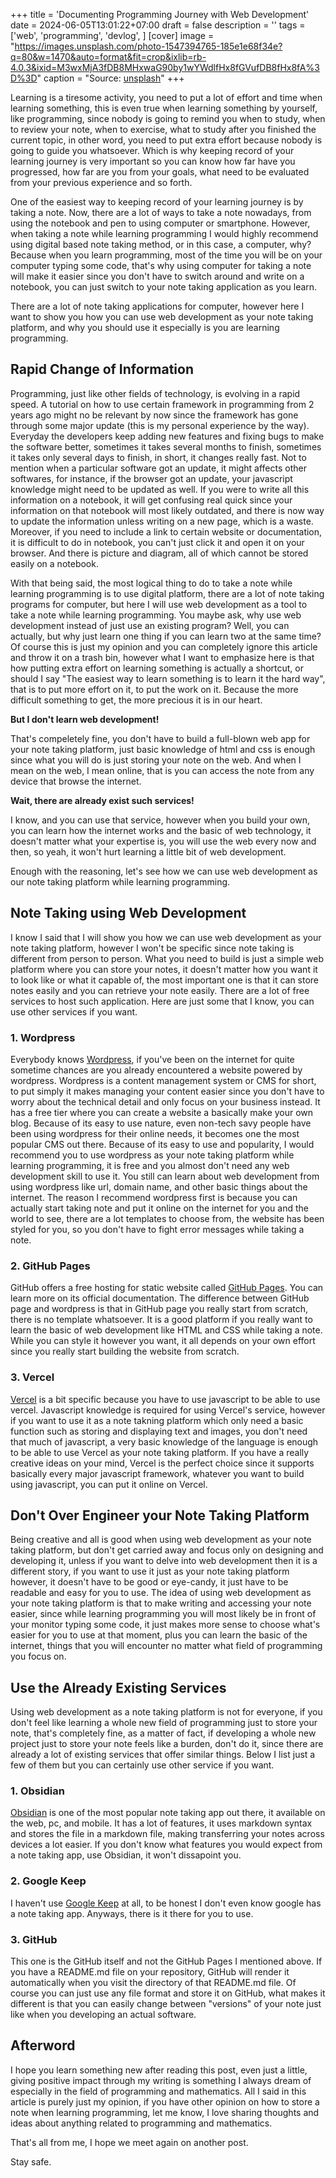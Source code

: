 +++
title = 'Documenting Programming Journey with Web Development'
date = 2024-06-05T13:01:22+07:00
draft = false
description = ''
tags = ['web', 'programming', 'devlog', ]
[cover]
image = "https://images.unsplash.com/photo-1547394765-185e1e68f34e?q=80&w=1470&auto=format&fit=crop&ixlib=rb-4.0.3&ixid=M3wxMjA3fDB8MHxwaG90by1wYWdlfHx8fGVufDB8fHx8fA%3D%3D"
caption = "Source: [unsplash](https://unsplash.com/photos/closeup-photo-of-computer-keyboard-WkfDrhxDMC8)"
+++

Learning is a tiresome activity, you need to put a lot of effort and time when learning something,
this is even true when learning something by yourself, like programming, since nobody is going to 
remind you when to study, when to review your note, when to exercise, what to study after you 
finished the current topic, in other word, you need to put extra effort because nobody is going 
to guide you whatsoever. Which is why keeping record of your learning journey is very important
so you can know how far have you progressed, how far are you from your goals, what need to be
evaluated from your previous experience and so forth.

One of the easiest way to keeping record of your learning journey is by taking a note. Now, there are
a lot of ways to take a note nowadays, from using the notebook and pen to using computer or smartphone.
However, when taking a note while learning programming I would highly recommend using digital based
note taking method, or in this case, a computer, why? Because when you learn programming, most of
the time you will be on your computer typing some code, that's why using computer for taking a note
will make it easier since you don't have to switch around and write on a notebook, you can just
switch to your note taking application as you learn.

There are a lot of note taking applications for computer, however here I want to show you how you
can use web development as your note taking platform, and why you should use it especially is you
are learning programming.

## Rapid Change of Information

Programming, just like other fields of technology, is evolving in a rapid speed. A tutorial on
how to use certain framework in programming from 2 years ago might no be relevant by now since
the framework has gone through some major update (this is my personal experience by the way). Everyday
the developers keep adding new features and fixing bugs to make the software better, sometimes
it takes several months to finish, sometimes it takes only several days to finish, in short, it
changes really fast. Not to mention when a particular software got an update, it might affects other
softwares, for instance, if the browser got an update, your javascript knowledge might need to be updated as well.
If you were to write all this information on a notebook, it will get confusing real quick since your
information on that notebook will most likely outdated, and there is now way to update the information
unless writing on a new page, which is a waste. Moreover, if you need to include a link to certain website
or documentation, it is difficult to do in notebook, you can't just click it and open it on your browser.
And there is picture and diagram, all of which cannot be stored easily on a notebook.

With that being said, the most logical thing to do to take a note while learning programming is
to use digital platform, there are a lot of note taking programs for computer, but here I will use
web development as a tool to take a note while learning programming. You maybe ask, why use web
development instead of just use an existing program? Well, you can actually, but why just learn one
thing if you can learn two at the same time? Of course this is just my opinion and you can completely
ignore this article and throw it on a trash bin, however what I want to emphasize here is that how
putting extra effort on learning something is actually a shortcut, or should I say "The easiest way to
learn something is to learn it the hard way", that is to put more effort on it, to put the work on it.
Because the more difficult something to get, the more precious it is in our heart.

**But I don't learn web development!**

That's compeletely fine, you don't have to build a full-blown web app for your note taking platform,
just basic knowledge of html and css is enough since what you will do is just storing your note on the web.
And when I mean on the web, I mean online, that is you can access the note from any device that browse the
internet.

**Wait, there are already exist such services!**

I know, and you can use that service, however when you build your own, you can learn how the internet
works and the basic of web technology, it doesn't matter what your expertise is, you will use the
web every now and then, so yeah, it won't hurt learning a little bit of web development.

Enough with the reasoning, let's see how we can use web development as our note taking platform while
learning programming.

## Note Taking using Web Development

I know I said that I will show you how we can use web development as your note taking platform, however
I won't be specific since note taking is different from person to person. What you need to build is just
a simple web platform where you can store your notes, it doesn't matter how you want it to look like or
what it capable of, the most important one is that it can store notes easily and you can retrieve your
note easily. There are a lot of free services to host such application. Here are just some that I know,
you can use other services if you want.

### 1. Wordpress

Everybody knows [Wordpress](https://wordpress.com/), if you've been on the internet for quite sometime chances are you already 
encountered a website powered by wordpress. Wordpress is a content management system or CMS for short,
to put simply it makes managing your content easier since you don't have to worry about the technical
detail and only focus on your business instead. It has a free tier where you can create a website a
basically make your own blog. Because of its easy to use nature, even non-tech savy people have been
using wordpress for their online needs, it becomes one the most popular CMS out there. Because of its
easy to use and popularity, I would recommend you to use wordpress as your note taking platform while
learning programming, it is free and you almost don't need any web development skill to use it. You
still can learn about web development from using wordpress like url, domain name, and other basic things
about the internet. The reason I recommend wordpress first is because you can actually start taking note
and put it online on the internet for you and the world to see, there are a lot templates to choose from,
the website has been styled for you, so you don't have to fight error messages while taking a note.

### 2. GitHub Pages

GitHub offers a free hosting for static website called [GitHub Pages](https://pages.github.com/). You can learn more on its official documentation. The
difference between GitHub page and wordpress is that in GitHub page you really start from scratch, there
is no template whatsoever. It is a good platform if you really want to learn the basic of web development
like HTML and CSS while taking a note. While you can style it however you want, it all depends on your
own effort since you really start building the website from scratch.

### 3. Vercel

[Vercel](https://vercel.com/) is a bit specific because you have to use javascript to be able to use vercel. Javascript knowledge
is required for using Vercel's service, however if you want to use it as a note takning platform which
only need a basic function such as storing and displaying text and images, you don't need that much of
javascript, a very basic knowledge of the language is enough to be able to use Vercel as your note taking
platform. If you have a really creative ideas on your mind, Vercel is the perfect choice since it supports
basically every major javascript framework, whatever you want to build using javascript, you can put it
online on Vercel.

## Don't Over Engineer your Note Taking Platform

Being creative and all is good when using web development as your note taking platform, but don't get carried
away and focus only on designing and developing it, unless if you want to delve into web development then it
is a different story, if you want to use it just as your note taking platform however, it doesn't have to
be good or eye-candy, it just have to be readable and easy for you to use. The idea of using web development
as your note taking platform is that to make writing and accessing your note easier, since while learning
programming you will most likely be in front of your monitor typing some code, it just makes more sense to 
choose what's easier for you to use at that moment, plus you can learn the basic of the internet, things that
you will encounter no matter what field of programming you focus on.

## Use the Already Existing Services

Using web development as a note taking platform is not for everyone, if you don't feel like learning a whole
new field of programming just to store your note, that's completely fine, as a matter of fact, if developing
a whole new project just to store your note feels like a burden, don't do it, since there are already a lot
of existing services that offer similar things. Below I list just a few of them but you can certainly use other
service if you want.

### 1. Obsidian

[Obsidian](https://obsidian.md/) is one of the most popular note taking app out there, it available on the web, pc, and mobile. It has
a lot of features, it uses markdown syntax and stores the file in a markdown file, making transferring your
notes across devices a lot easier. If you don't know what features you would expect from a note taking app,
use Obsidian, it won't dissapoint you.

### 2. Google Keep

I haven't use [Google Keep](https://keep.google.com/) at all, to be honest I don't even know google has
a note taking app. Anyways, there is it there for you to use.

### 3. GitHub

This one is the GitHub itself and not the GitHub Pages I mentioned above. If you have a README.md file on your
repository, GitHub will render it automatically when you visit the directory of that README.md file. Of course
you can just use any file format and store it on GitHub, what makes it different is that you can easily
change between "versions" of your note just like when you developing an actual software.

## Afterword

I hope you learn something new after reading this post, even just a little, giving positive impact through my writing
is something I always dream of especially in the field of programming and mathematics. All I said in this article
is purely just my opinion, if you have other opinion on how to store a note when learning programming, let me know, 
I love sharing thoughts and ideas about anything related to programming and mathematics.

That's all from me, I hope we meet again on another post.

Stay safe.
